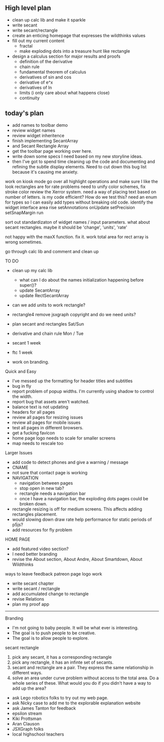 
High level plan
-----------------
- clean up calc lib and make it sparkle
- write secant
- write secant/rectangle
- create an enticing homepage that expresses the wildthinks values
- fill out my current content
	- fractal
	- make exploding dots into a treasure hunt like rectangle
- design a calculus section for major results and proofs
	- definition of the derivative
	- chain rule
	- fundamental theorem of calculus
	- derivatives of sin and cos
	- derivative of e^x
	- derivatives of ln
	- limits (i only care about what happens close)
	- continuity


today's plan
--------------------
- add names to toolbar demo
- review widget names
- review widget inheritence
- finish implementing SecantArray
- and Secant Rectangle Array
- get the toolbar page working over here.
- write down some specs I need based on my new storyline ideas.
- then I've got to spend time cleaning up the code and documenting and refining the subtle display elements.  Need to cut down this bug list because it's causing me anxiety.


work on kiosk mode 
go over all highlight operations and make sure I like the look
rectangles are for rate problems
need to unify color schemes, fix stroke color
review the Xerror system.
need a way of placing text based on number of letters.
is my code efficient?  How do we test this?
need an enum for types so I can easily add types without breaking old code.
identify the widget interface
	area
	rise
	setAnnotations
	onUpdate
	setPrecision
	setSnapMargin
	run

sort out standardizaton of widget names / input parameters. what about secant rectangles.
	maybe it should be 'change', 'units', 'rate'

not happy with the maxX function. fix it.
work total area for rect array is wrong sometimes.

go through calc lib and comment and clean up


TO DO
- clean up my calc lib
	- what can I do about the names initialization happening before super()?
	- update SecantArray
	- update RectSecantArray
	


- can we add units to work rectangle?
- rectangle4 remove jsxgraph copyright and do we need units?
- plan secant and rectangles        Sat/Sun

- derivative and chain rule         Mon / Tue
- secant                            1 week
- ftc                               1 week
- work on branding.


Quick and Easy
- I've messed up the formatting for header titles and subtitles
- bug in fly
- report problem of popup widths.  I'm currently using shadow to control the width.
- report bug that assets aren't watched.
- balance text is not updating
- headers for all pages
- review all pages for resizing issues
- review all pages for mobile issues
- test all pages in different browsers.
- get a fucking favicon
- home page logo needs to scale for smaller screens
- map needs to rescale too

Larger Issues
- add code to detect phones and give a warning / message
- CNAME
- not sure that contact page is working
- NAVIGATION
	- navigation between pages
	- stop open in new tab?
	- rectangle needs a navigation bar
	- once I have a navigation bar, the exploding dots pages could be broken down.
- rectangle resizing is off for medium screens.  This affects adding rectangles placement.
- would slowing down draw rate help performance for static periods of p5js?
- add resources for fly problem

HOME PAGE
- add featured video section?
- I need better branding
- revise the About section, About Andre, About Smartdown, About Wildthinks

ways to leave feedback
patreon page
logo work



- write secant chapter
- write secant / rectangle
- add accumulated change to rectangle
- revise Relations
- plan my proof app


-------------------------------------------------------------------------------------

Branding
- I'm not going to baby people.  It will be what ever is interesting.  
- The goal is to push people to be creative.
- The goal is to allow people to explore.


secant rectangle
1. pick any secant, it has a corresponding rectangle
2. pick any rectangle, it has an infinte set of secants.
3. secant and rectangle are a pair.  They express the same relationship in different ways.
4. solve an area under curve problem without access to the total area.  Do a whole series of these. What would you do if you didn't have a way to add up the area?  

- ask Lego robotics folks to try out my web page.
- ask Nicky case to add me to the explorable explanation website
- ask James Tanton for feedback
- epsilon stream
- Kiki Prottsman
- Aran Clauson 
- JSXGraph folks
- local highschool teachers

